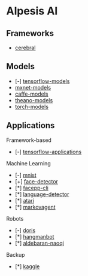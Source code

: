 Alpesis AI
==============================================================================

Frameworks
------------------------------------------------------------------------------

- [cerebral](https://github.com/alpesis-ai/cerebral)


Models
------------------------------------------------------------------------------

- [-] [tensorflow-models](https://github.com/alpesis-ai/tensorflow-models)
- [mxnet-models](https://github.com/alpesis-ai/mxnet-models)
- [caffe-models](https://github.com/alpesis-ai/caffe-models)
- [theano-models](https://github.com/alpesis-ai/theano-models)
- [torch-models](https://github.com/alpesis-ai/torch-models)


Applications
------------------------------------------------------------------------------

Framework-based

- [-] [tensorflow-applications](https://github.com/alpesis-ai/tensorflow-applications)

Machine Learning

- [-] [mnist](https://github.com/alpesis-ai/mnist)
- [+] [face-detector](https://github.com/alpesis-ai/face-detector)
- [*] [facepp-cli](https://github.com/alpesis-ai/facepp-cli)
- [*] [language-detector](https://github.com/alpesis-ai/language-detector)
- [*] [atari](https://github.com/alpesis-ai/atari)
- [*] [markovagent](https://github.com/alpesis-ai/markovagent)

Robots

- [-] [doris](https://github.com/alpesis-ai/doris)
- [*] [hangmanbot](https://github.com/alpesis-ai/hangmanbot)
- [*] [aldebaran-naoqi](https://github.com/alpesis-ai/aldebaran-naoqi)

Backup

- [*] [kaggle](https://github.com/alpesis-ai/kaggle)

